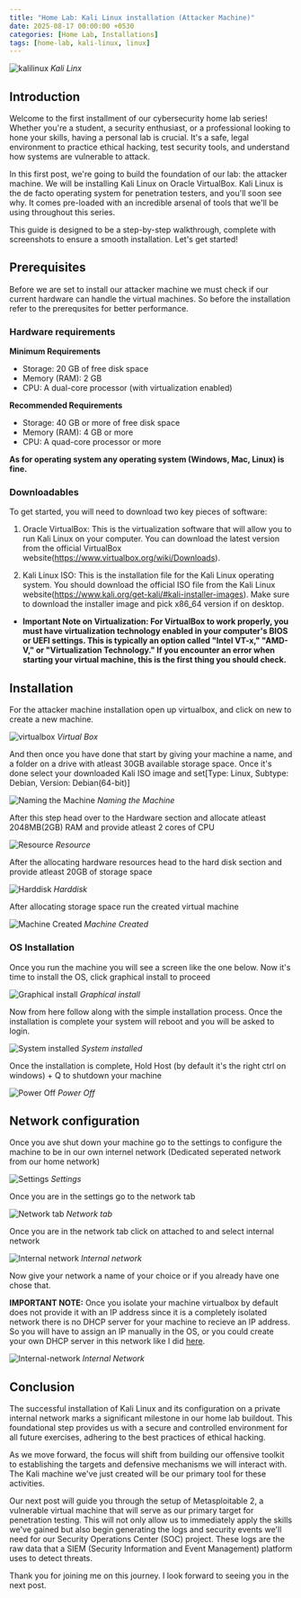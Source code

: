 ```yaml
---
title: "Home Lab: Kali Linux installation (Attacker Machine)"
date: 2025-08-17 00:00:00 +0530
categories: [Home Lab, Installations]
tags: [home-lab, kali-linux, linux]
---
```

![kalilinux](/assets/img/posts/homelab/kali_install/kalilinux.png)
_Kali Linx_

## Introduction
Welcome to the first installment of our cybersecurity home lab series! Whether you're a student, a security enthusiast, or a professional looking to hone your skills, having a personal lab is crucial. It's a safe, legal environment to practice ethical hacking, test security tools, and understand how systems are vulnerable to attack.

In this first post, we're going to build the foundation of our lab: the attacker machine. We will be installing Kali Linux on Oracle VirtualBox. Kali Linux is the de facto operating system for penetration testers, and you'll soon see why. It comes pre-loaded with an incredible arsenal of tools that we'll be using throughout this series.

This guide is designed to be a step-by-step walkthrough, complete with screenshots to ensure a smooth installation. Let's get started!

## Prerequisites
Before we are set to install our attacker machine we must check if our current hardware can handle the virtual machines. So before the installation refer to the prerequsites for better performance. 

### Hardware requirements
**Minimum Requirements**
* Storage: 20 GB of free disk space
* Memory (RAM): 2 GB
* CPU: A dual-core processor (with virtualization enabled)

**Recommended Requirements**
* Storage: 40 GB or more of free disk space
* Memory (RAM): 4 GB or more
* CPU: A quad-core processor or more

**As for operating system any operating system (Windows, Mac, Linux) is fine.**

### Downloadables
To get started, you will need to download two key pieces of software:

1. Oracle VirtualBox: This is the virtualization software that will allow you to run Kali Linux on your computer. You can download the latest version from the official VirtualBox website(<https://www.virtualbox.org/wiki/Downloads>).

2. Kali Linux ISO: This is the installation file for the Kali Linux operating system. You should download the official ISO file from the Kali Linux website(<https://www.kali.org/get-kali/#kali-installer-images>). Make sure to download the installer image and pick x86_64 version if on desktop.

* **Important Note on Virtualization: For VirtualBox to work properly, you must have virtualization technology enabled in your computer's BIOS or UEFI settings. This is typically an option called "Intel VT-x," "AMD-V," or "Virtualization Technology." If you encounter an error when starting your virtual machine, this is the first thing you should check.**

## Installation
For the attacker machine installation open up virtualbox, and click on new to create a new machine.

![virtualbox](/assets/img/posts/homelab/kali_install/virtualbox_tools.png)
_Virtual Box_

And then once you have done that start by giving your machine a name, and a folder on a drive with atleast 30GB available storage space. Once it's done select your downloaded Kali ISO image and set[Type: Linux, Subtype: Debian, Version: Debian(64-bit)]

![Naming the Machine](/assets/img/posts/homelab/kali_install/namingmachine.png)
_Naming the Machine_

After this step head over to the Hardware section and allocate atleast 2048MB(2GB) RAM and provide atleast 2 cores of CPU

![Resource](/assets/img/posts/homelab/kali_install/allocate_ram_and_cpu.png)
_Resource_

After the allocating hardware resources head to the hard disk section and provide atleast 20GB of storage space

![Harddisk](/assets/img/posts/homelab/kali_install/allocate_storage.png)
_Harddisk_

After allocating storage space run the created virtual machine

![Machine Created](/assets/img/posts/homelab/kali_install/machine_created.png)
_Machine Created_

### OS Installation
Once you run the machine you will see a screen like the one below. Now it's time to install the OS, click graphical install to proceed

![Graphical install](/assets/img/posts/homelab/kali_install/gui_install.png)
_Graphical install_

Now from here follow along with the simple installation process. Once the installation is complete your system will reboot and you will be asked to login.

![System installed](/assets/img/posts/homelab/kali_install/kali_system.png)
_System installed_

Once the installation is complete, Hold Host (by default it's the right ctrl on windows) + Q to shutdown your machine

![Power Off](/assets/img/posts/homelab/kali_install/hostQ_poweroff.png)
_Power Off_


## Network configuration
Once you ave shut down your machine go to the settings to configure the machine to be in our own internel network (Dedicated seperated network from our home network)

![Settings](/assets/img/posts/homelab/kali_install/machine_created.png)
_Settings_

Once you are in the settings go to the network tab

![Network tab](/assets/img/posts/homelab/kali_install/network_tab.png)
_Network tab_

Once you are in the network tab click on attached to and select internal network

![Internal network](/assets/img/posts/homelab/kali_install/internalnetwork.png)
_Internal network_

Now give your network a name of your choice or if you already have one chose that.

**IMPORTANT NOTE:** Once you isolate your machine virtualbox by default does not provide it with an IP address since it is a completely isolated network there is no DHCP server for your machine to recieve an IP address. So you will have to assign an IP manually in the OS, or you could create your own DHCP server in this network like I did [here](https://mrprimezero.github.io/posts/homelab_dhcp/).

![Internal-network](/assets/img/posts/homelab/kali_install/socnet.png)
_Internal Network_

## Conclusion
The successful installation of Kali Linux and its configuration on a private internal network marks a significant milestone in our home lab buildout. This foundational step provides us with a secure and controlled environment for all future exercises, adhering to the best practices of ethical hacking.

As we move forward, the focus will shift from building our offensive toolkit to establishing the targets and defensive mechanisms we will interact with. The Kali machine we've just created will be our primary tool for these activities.

Our next post will guide you through the setup of Metasploitable 2, a vulnerable virtual machine that will serve as our primary target for penetration testing. This will not only allow us to immediately apply the skills we've gained but also begin generating the logs and security events we'll need for our Security Operations Center (SOC) project. These logs are the raw data that a SIEM (Security Information and Event Management) platform uses to detect threats.

Thank you for joining me on this journey. I look forward to seeing you in the next post.